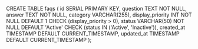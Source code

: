 CREATE TABLE faqs (
    id SERIAL PRIMARY KEY,
    question TEXT NOT NULL,
    answer TEXT NOT NULL,
    category VARCHAR(255),
    display_priority INT NOT NULL DEFAULT 1 CHECK (display_priority > 0),
    status VARCHAR(50) NOT NULL DEFAULT 'Active' CHECK (status IN ('Active', 'Inactive')),
    created_at TIMESTAMP DEFAULT CURRENT_TIMESTAMP,
    updated_at TIMESTAMP DEFAULT CURRENT_TIMESTAMP
);


